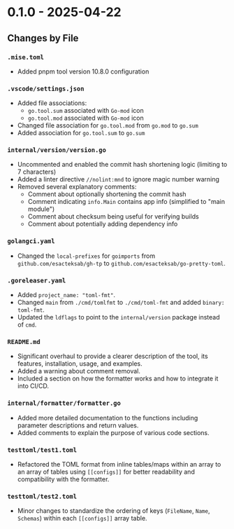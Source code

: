 # 0.1.0 - 2025-04-22

## Changes by File

### `.mise.toml`

- Added pnpm tool version 10.8.0 configuration

### `.vscode/settings.json`

- Added file associations:
  - `go.tool.sum` associated with `Go-mod` icon
  - `go.tool.mod` associated with `Go-mod` icon
- Changed file association for `go.tool.mod` from `go.mod` to `go.sum`
- Added association for `go.tool.sum` to `go.sum`

### `internal/version/version.go`

- Uncommented and enabled the commit hash shortening logic (limiting to 7 characters)
- Added a linter directive `//nolint:mnd` to ignore magic number warning
- Removed several explanatory comments:
  - Comment about optionally shortening the commit hash
  - Comment indicating `info.Main` contains app info (simplified to "main module")
  - Comment about checksum being useful for verifying builds
  - Comment about potentially adding dependency info

### `golangci.yaml`

- Changed the `local-prefixes` for `goimports` from `github.com/esacteksab/gh-tp` to `github.com/esacteksab/go-pretty-toml`.

### `.goreleaser.yaml`

- Added `project_name: "toml-fmt"`.
- Changed `main` from `./cmd/tomlfmt` to `./cmd/toml-fmt` and added `binary: toml-fmt`.
- Updated the `ldflags` to point to the `internal/version` package instead of `cmd`.

### `README.md`

- Significant overhaul to provide a clearer description of the tool, its features, installation, usage, and examples.
- Added a warning about comment removal.
- Included a section on how the formatter works and how to integrate it into CI/CD.

### `internal/formatter/formatter.go`

- Added more detailed documentation to the functions including parameter descriptions and return values.
- Added comments to explain the purpose of various code sections.

### `testtoml/test1.toml`

- Refactored the TOML format from inline tables/maps within an array to an array of tables using `[[configs]]` for better readability and compatibility with the formatter.

### `testtoml/test2.toml`

- Minor changes to standardize the ordering of keys (`FileName`, `Name`, `Schemas`) within each `[[configs]]` array table.
